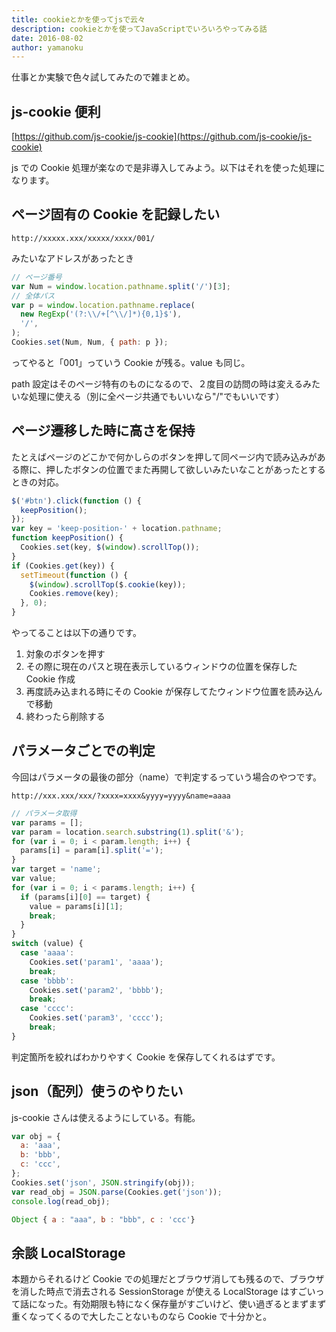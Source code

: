 ```yaml
---
title: cookieとかを使ってjsで云々
description: cookieとかを使ってJavaScriptでいろいろやってみる話
date: 2016-08-02
author: yamanoku
---
```


仕事とか実験で色々試してみたので雑まとめ。

## js-cookie 便利

[https://github.com/js-cookie/js-cookie](https://github.com/js-cookie/js-cookie)

js での Cookie 処理が楽なので是非導入してみよう。以下はそれを使った処理になります。

## ページ固有の Cookie を記録したい

`http://xxxxx.xxx/xxxxx/xxxx/001/`

みたいなアドレスがあったとき

```js
// ページ番号
var Num = window.location.pathname.split('/')[3];
// 全体パス
var p = window.location.pathname.replace(
  new RegExp('(?:\\/+[^\\/]*){0,1}$'),
  '/',
);
Cookies.set(Num, Num, { path: p });
```

ってやると「001」っていう Cookie が残る。value も同じ。

path 設定はそのページ特有のものになるので、２度目の訪問の時は変えるみたいな処理に使える（別に全ページ共通でもいいなら"/"でもいいです）

## ページ遷移した時に高さを保持

たとえばページのどこかで何かしらのボタンを押して同ページ内で読み込みがある際に、押したボタンの位置でまた再開して欲しいみたいなことがあったとするときの対応。

```js
$('#btn').click(function () {
  keepPosition();
});
var key = 'keep-position-' + location.pathname;
function keepPosition() {
  Cookies.set(key, $(window).scrollTop());
}
if (Cookies.get(key)) {
  setTimeout(function () {
    $(window).scrollTop($.cookie(key));
    Cookies.remove(key);
  }, 0);
}
```

やってることは以下の通りです。

1. 対象のボタンを押す
2. その際に現在のパスと現在表示しているウィンドウの位置を保存した Cookie 作成
3. 再度読み込まれる時にその Cookie が保存してたウィンドウ位置を読み込んで移動
4. 終わったら削除する

## パラメータごとでの判定

今回はパラメータの最後の部分（name）で判定するっていう場合のやつです。

`http://xxx.xxx/xxx/?xxxx=xxxx&yyyy=yyyy&name=aaaa`

```js
// パラメータ取得
var params = [];
var param = location.search.substring(1).split('&');
for (var i = 0; i < param.length; i++) {
  params[i] = param[i].split('=');
}
var target = 'name';
var value;
for (var i = 0; i < params.length; i++) {
  if (params[i][0] == target) {
    value = params[i][1];
    break;
  }
}
switch (value) {
  case 'aaaa':
    Cookies.set('param1', 'aaaa');
    break;
  case 'bbbb':
    Cookies.set('param2', 'bbbb');
    break;
  case 'cccc':
    Cookies.set('param3', 'cccc');
    break;
}
```

判定箇所を絞ればわかりやすく Cookie を保存してくれるはずです。

## json（配列）使うのやりたい

js-cookie さんは使えるようにしている。有能。

```js
var obj = {
  a: 'aaa',
  b: 'bbb',
  c: 'ccc',
};
Cookies.set('json', JSON.stringify(obj));
var read_obj = JSON.parse(Cookies.get('json'));
console.log(read_obj);
```

```js
Object { a : "aaa", b : "bbb", c : 'ccc'}
```

## 余談 LocalStorage

本題からそれるけど Cookie での処理だとブラウザ消しても残るので、ブラウザを消した時点で消去される SessionStorage が使える LocalStorage はすごいって話になった。有効期限も特になく保存量がすごいけど、使い過ぎるとまずまず重くなってくるので大したことないものなら Cookie で十分かと。
